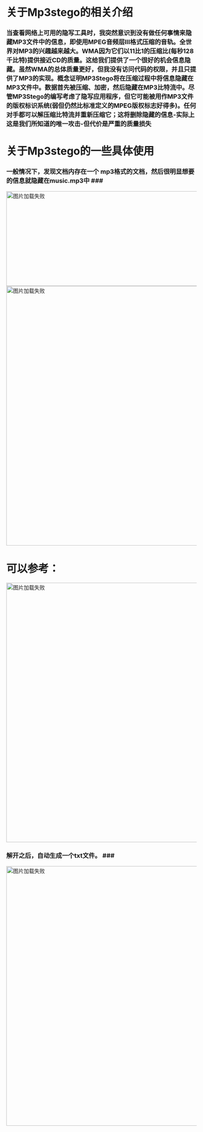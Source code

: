 # 关于Mp3stego的相关介绍</br>
### 当查看网络上可用的隐写工具时，我突然意识到没有做任何事情来隐藏MP3文件中的信息，即使用MPEG音频层III格式压缩的音轨。全世界对MP3的兴趣越来越大。WMA因为它们以11比1的压缩比(每秒128千比特)提供接近CD的质量。这给我们提供了一个很好的机会信息隐藏。虽然WMA的总体质量更好，但我没有访问代码的权限，并且只提供了MP3的实现。概念证明MP3Stego将在压缩过程中将信息隐藏在MP3文件中。数据首先被压缩、加密，然后隐藏在MP3比特流中。尽管MP3Stego的编写考虑了隐写应用程序，但它可能被用作MP3文件的版权标识系统(弱但仍然比标准定义的MPEG版权标志好得多)。任何对手都可以解压缩比特流并重新压缩它；这将删除隐藏的信息-实际上这是我们所知道的唯一攻击-但代价是严重的质量损失</br>
# 关于Mp3stego的一些具体使用</br>
### 一般情况下，发现文档内存在一个 mp3格式的文档，然后很明显想要的信息就隐藏在music.mp3中 ###</br>
<img src="http://chuantu.biz/t6/354/1533611421x-1566688269.png" width="855" height="250" alt="图片加载失败"/></br>
<img src="http://chuantu.biz/t6/354/1533611499x-1404755576.png" width="855" height="685" alt="图片加载失败"/></br>
# 可以参考： </br>
<img src="http://chuantu.biz/t6/354/1533611590x1822611413.png" width="855" height="685" alt="图片加载失败"/></br>
### 解开之后，自动生成一个txt文件。 ###  </br>
<img src="http://chuantu.biz/t6/354/1533611682x1822611227.png" width="855" height="685" alt="图片加载失败"/></br>

